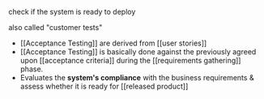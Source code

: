 check if the system is ready to deploy

also called "customer tests"

- [[Acceptance Testing]] are derived from [[user stories]]
- [[Acceptance Testing]] is basically done against the previously agreed upon [[acceptance criteria]] during the [[requirements gathering]] phase.
- Evaluates the **system's compliance** with the business requirements & assess whether it is ready for [[released product]]